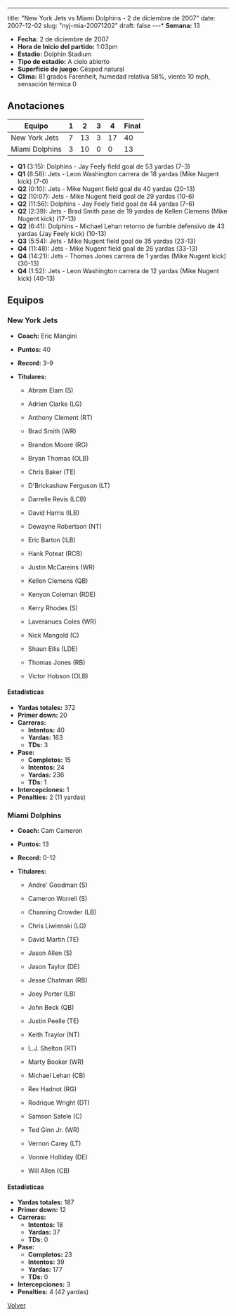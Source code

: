 ---
title: "New York Jets vs Miami Dolphins - 2 de diciembre de 2007"
date: 2007-12-02
slug: "nyj-mia-20071202"
draft: false
---* **Semana:** 13
* **Fecha:** 2 de diciembre de 2007
* **Hora de Inicio del partido:** 1:03pm
* **Estadio:** Dolphin Stadium
* **Tipo de estadio:** A cielo abierto
* **Superficie de juego:** Césped natural
* **Clima:** 81 grados Farenheit, humedad relativa 58%, viento 10 mph, sensación térmica 0




## Anotaciones
| Equipo | 1 | 2 | 3 | 4 | Final |
|--------|---|---|---|---|-------|
| New York Jets  | 7 | 13 | 3 | 17  | 40 |
| Miami Dolphins  | 3 | 10 | 0 | 0  | 13 |
* **Q1** (3:15): Dolphins - Jay Feely field goal de 53 yardas (7-3)
* **Q1** (8:58): Jets - Leon Washington carrera de 18 yardas (Mike Nugent kick) (7-0)
* **Q2** (0:10): Jets - Mike Nugent field goal de 40 yardas (20-13)
* **Q2** (10:07): Jets - Mike Nugent field goal de 29 yardas (10-6)
* **Q2** (11:56): Dolphins - Jay Feely field goal de 44 yardas (7-6)
* **Q2** (2:39): Jets - Brad Smith pase de 19 yardas de Kellen Clemens (Mike Nugent kick) (17-13)
* **Q2** (6:41): Dolphins - Michael Lehan retorno de fumble defensivo de 43 yardas (Jay Feely kick) (10-13)
* **Q3** (5:54): Jets - Mike Nugent field goal de 35 yardas (23-13)
* **Q4** (11:48): Jets - Mike Nugent field goal de 26 yardas (33-13)
* **Q4** (14:21): Jets - Thomas Jones carrera de 1 yardas (Mike Nugent kick) (30-13)
* **Q4** (1:52): Jets - Leon Washington carrera de 12 yardas (Mike Nugent kick) (40-13)


## Equipos


### New York Jets
* **Coach:** Eric Mangini
* **Puntos:** 40
* **Record:** 3-9
* **Titulares:** 

  * Abram Elam (S) 

  * Adrien Clarke (LG) 

  * Anthony Clement (RT) 

  * Brad Smith (WR) 

  * Brandon Moore (RG) 

  * Bryan Thomas (OLB) 

  * Chris Baker (TE) 

  * D'Brickashaw Ferguson (LT) 

  * Darrelle Revis (LCB) 

  * David Harris (ILB) 

  * Dewayne Robertson (NT) 

  * Eric Barton (ILB) 

  * Hank Poteat (RCB) 

  * Justin McCareins (WR) 

  * Kellen Clemens (QB) 

  * Kenyon Coleman (RDE) 

  * Kerry Rhodes (S) 

  * Laveranues Coles (WR) 

  * Nick Mangold (C) 

  * Shaun Ellis (LDE) 

  * Thomas Jones (RB) 

  * Victor Hobson (OLB) 

#### Estadísticas
* **Yardas totales:** 372
* **Primer down:** 20
* **Carreras:**
  * **Intentos:** 40
  * **Yardas:** 163
  * **TDs:** 3
* **Pase:**
  * **Completos:** 15
  * **Intentos:** 24
  * **Yardas:** 236
  * **TDs:** 1
* **Intercepciones:** 1
* **Penalties:** 2 (11 yardas)

### Miami Dolphins
* **Coach:** Cam Cameron
* **Puntos:** 13
* **Record:** 0-12
* **Titulares:** 

  * Andre' Goodman (S) 

  * Cameron Worrell (S) 

  * Channing Crowder (LB) 

  * Chris Liwienski (LG) 

  * David Martin (TE) 

  * Jason Allen (S) 

  * Jason Taylor (DE) 

  * Jesse Chatman (RB) 

  * Joey Porter (LB) 

  * John Beck (QB) 

  * Justin Peelle (TE) 

  * Keith Traylor (NT) 

  * L.J. Shelton (RT) 

  * Marty Booker (WR) 

  * Michael Lehan (CB) 

  * Rex Hadnot (RG) 

  * Rodrique Wright (DT) 

  * Samson Satele (C) 

  * Ted Ginn Jr. (WR) 

  * Vernon Carey (LT) 

  * Vonnie Holliday (DE) 

  * Will Allen (CB) 

#### Estadísticas
* **Yardas totales:** 187
* **Primer down:** 12
* **Carreras:**
  * **Intentos:** 18
  * **Yardas:** 37
  * **TDs:** 0
* **Pase:**
  * **Completos:** 23
  * **Intentos:** 39
  * **Yardas:** 177
  * **TDs:** 0
* **Intercepciones:** 3
* **Penalties:** 4 (42 yardas)


[Volver](/historia/2007)
